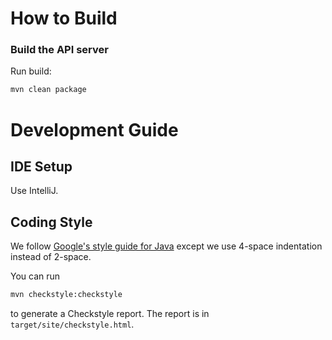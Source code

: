 # How to Build

### Build the API server

Run build:
```sh
mvn clean package
```

# Development Guide

## IDE Setup
Use IntelliJ.

## Coding Style
We follow [Google's style guide for Java](https://google.github.io/styleguide/javaguide.html)
except we use 4-space indentation instead of 2-space.

You can run
```sh
mvn checkstyle:checkstyle
```
to generate a Checkstyle report. The report is in `target/site/checkstyle.html`.

